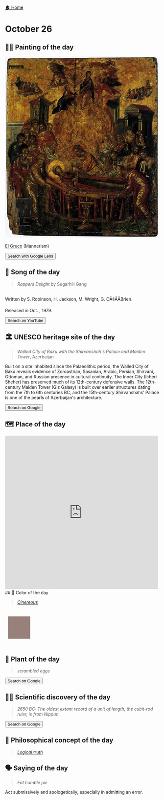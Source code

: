 
[🏠 Home](../../index.md)

# October 26

## 🧑‍🎨 Painting of the day

<img width="600" src="../img/El_Greco_4.jpg">

[El Greco](http://en.wikipedia.org/wiki/El_Greco) (Mannerism)

<button class="btn btn-success"
onclick=" window.open('https://lens.google.com/uploadbyurl?url=https://iretes.github.io/one-a-day/data/img/El_Greco_4.jpg','_blank')">
Search with Google Lens
</button>

## 🎼 Song of the day

> *Rappers Delight*
by Sugarhill Gang

<br />Written by S. Robinson, H. Jackson, M. Wright, G. OÃ¢ÂÂBrien.

Released in Oct. , 1979.

<button class="btn btn-success"
onclick=" window.open('http://www.youtube.com/search?q=Rappers Delight by Sugarhill Gang','_blank')">
Search on YouTube
</button>

## 🏛️ UNESCO heritage site of the day

> *Walled City of Baku with the Shirvanshah's Palace and Maiden Tower*, Azerbaijan

<p>Built on a site inhabited since the Palaeolithic period, the Walled City of Baku reveals evidence of Zoroastrian, Sasanian, Arabic, Persian, Shirvani, Ottoman, and Russian presence in cultural continuity. The Inner City (Icheri Sheher) has preserved much of its 12th-century defensive walls. The 12th-century Maiden Tower (Giz Galasy) is built over earlier structures dating from the 7th to 6th centuries BC, and the 15th-century Shirvanshahs' Palace is one of the pearls of Azerbaijan's architecture.</p>

<button class="btn btn-success"
onclick=" window.open('http://www.google.com/search?q=Walled City of Baku with the Shirvanshah s Palace and Maiden Tower','_blank')">
Search on Google
</button>

## 🗺️ Place of the day

<iframe
src="https://www.mapcrunch.com"
name="mapcrunch"
width="500"
height="500"
allowTransparency="true"
scrolling="no"
frameborder="0"
>
</iframe>
## 🎨 Color of the day

> *[Cinereous](https://en.wikipedia.org/wiki/Cinereous)*

<div style="color:#98817B; font-size: 100px;">&#9632;</div>

## 🌿 Plant of the day

> *scrambled eggs*

<button class="btn btn-success"
onclick=" window.open('http://www.google.com/search?q=scrambled eggs','_blank')">
Search on Google
</button>

## 🧑‍🔬 Scientific discovery of the day

> *2650 BC: The oldest extant record of a unit of length, the cubit-rod ruler, is from Nippur.*

<button class="btn btn-success"
onclick=" window.open('http://www.google.com/search?q=2650 BC: The oldest extant record of a unit of length, the cubit-rod ruler, is from Nippur.','_blank')"> 
Search on Google
</button>

## 💭 Philosophical concept of the day

> *[Logical truth](https://en.wikipedia.org/wiki/Logical_truth)*

## 🗣️ Saying of the day

> *Eat humble pie*

Act submissively and apologetically, especially in admitting an error.
